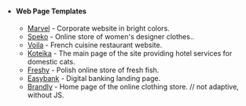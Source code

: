 - #### Web Page Templates #### 
  - [Marvel](https://authorskoy.github.io/Marvel/ "Corporate website in bright colors.") - Corporate website in bright colors.
  - [Speko](https://authorskoy.github.io/Speko/ "Online store of women's designer clothes.") - Online store of women's designer clothes..
  - [Voila](https://authorskoy.github.io/Voila/ "French cuisine restaurant website.") - French cuisine restaurant website.
  - [Koteika](https://authorskoy.github.io/Koteika/ "The main page of the site providing hotel services for domestic cats.") - The main page of the site providing hotel services for domestic cats.
  - [Freshy](https://authorskoy.github.io/Freshy/ "Polish online store of fresh fish.") - Polish online store of fresh fish.
  - [Easybank](https://authorskoy.github.io/Easybank/ "Digital banking landing page.") - Digital banking landing page.
  - [Brandly](https://authorskoy.github.io/Brandly/ "Home page of the online clothing store.") - Home page of the online clothing store. // not adaptive, without JS.

